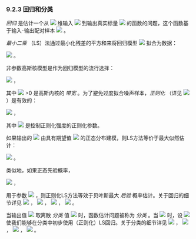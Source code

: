 ### 9.2.3 回归和分类


*回归* 是估计一个从 <img src="http://latex.codecogs.com/gif.latex?d" style="border:none;"> 维输入 <img src="http://latex.codecogs.com/gif.latex?x" style="border:none;"> 到输出真实标量 <img src="http://latex.codecogs.com/gif.latex?y" style="border:none;"> 的函数的问题，这个函数基于输入-输出配对样本 <img src="http://latex.codecogs.com/gif.latex?\left\{(x_i,y_i)\right\}_{i=1}^{n}" style="border:none;"> 。  

*最小二乘* （LS）法通过最小化残差的平方和来将回归模型 <img src="http://latex.codecogs.com/gif.latex?r(x;\alpha)" style="border:none;"> 拟合为数据：  

<img src="http://latex.codecogs.com/gif.latex?\hat{\alpha}_{LS}=\underset{\alpha}{\arg%20min}\sum_{i=1}^{n}(y_i-r(x_i;\alpha))^{2}" style="border:none;"> 。  

非参数高斯核模型是作为回归模型的流行选择：  

<img src="http://latex.codecogs.com/gif.latex?r(x;\alpha)=\sum_{j=1}^{n}\alpha_{j}\exp(-\frac{\left\|x-x_j\right\|^{2}}{2h^{2}})" style="border:none;"> ，  

其中 <img src="http://latex.codecogs.com/gif.latex?h" style="border:none;"> >0 是高斯内核的 *带宽* 。为了避免过度拟合噪声样本，*正则化* （详见 <img src="http://latex.codecogs.com/gif.latex?Chapter23" style="border:none;"> ）是有效的：  

<img src="http://latex.codecogs.com/gif.latex?\hat{\alpha}_{RLS}=\underset{\alpha}{\arg%20min}\left[\sum_{i=1}^{n}(y_i-r(x_i;\alpha))^{2}+\lambda\left\|\alpha\right\|^{2}\right]" style="border:none;"> ，  

其中 <img src="http://latex.codecogs.com/gif.latex?\lambda\geq0" style="border:none;"> 是控制正则化强度的正则化参数。  

如果输出的 <img src="http://latex.codecogs.com/gif.latex?y" style="border:none;"> 由具有期望值 <img src="http://latex.codecogs.com/gif.latex?r(x;\alpha)" style="border:none;"> 的正态分布建模，则LS方法等价于最大似然估计：  

<img src="http://latex.codecogs.com/gif.latex?\frac{1}{\sqrt{2\pi}}\exp\left(-\frac{(y-r(x;\alpha))^{2}}{2\sigma^{2}}\right)" style="border:none;"> 。  

类似地，如果正态先验概率，  

<img src="http://latex.codecogs.com/gif.latex?\frac{1}{(2\pi\lambda^{2})^{\frac{n}{2}}}\exp\left(-\frac{\left\|\alpha\right\|^{2}}{2\lambda^{2}}\right)" style="border:none;"> ，  

用于参数 <img src="http://latex.codecogs.com/gif.latex?\alpha=(\alpha_1,\ldots,\alpha_n)^{\top}" style="border:none;"> ，则正则化LS方法等效于贝叶斯最大 *后验* 概率估计。关于回归的细节详见 <img src="http://latex.codecogs.com/gif.latex?Chapter22" style="border:none;"> ， <img src="http://latex.codecogs.com/gif.latex?Chapter23" style="border:none;"> ， <img src="http://latex.codecogs.com/gif.latex?Chapter24" style="border:none;"> ， <img src="http://latex.codecogs.com/gif.latex?Chapter25" style="border:none;"> 。  

当输出值 <img src="http://latex.codecogs.com/gif.latex?y" style="border:none;"> 取离散 *分类* 值 <img src="http://latex.codecogs.com/gif.latex?c" style="border:none;"> 时，函数估计问题被称为 *分类* 。当 <img src="http://latex.codecogs.com/gif.latex?c=2" style="border:none;"> 时，设 <img src="http://latex.codecogs.com/gif.latex?y=\pm1" style="border:none;"> 使我们能够在分类中初步使用（正则化）LS回归。关于分类的细节详见 <img src="http://latex.codecogs.com/gif.latex?Chapter26" style="border:none;"> ， <img src="http://latex.codecogs.com/gif.latex?Chapter27" style="border:none;"> ， <img src="http://latex.codecogs.com/gif.latex?Chapter28" style="border:none;"> ， <img src="http://latex.codecogs.com/gif.latex?Chapter30" style="border:none;"> 。
